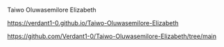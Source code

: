 Taiwo Oluwasemilore Elizabeth 


https://verdant1-0.github.io/Taiwo-Oluwasemilore-Elizabeth


https://github.com/Verdant1-0/Taiwo-Oluwasemilore-Elizabeth/tree/main
